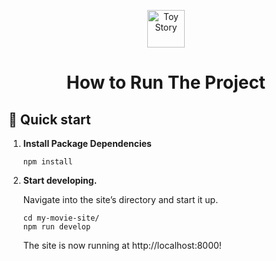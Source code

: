<p align="center">
  <a href="http://jdmovies.gtsb.io">
    <img alt="Toy Story" src="https://stickershop.line-scdn.net/sticonshop/v1/product/5b337485031a671b9c23d56d/iPhone/main.png" width="60" />
  </a>
</p>
<h1 align="center">
  How to Run The Project
</h1>

## 🚀 Quick start

1.  **Install Package Dependencies**

    ```shell
    npm install
    ```

2.  **Start developing.**

    Navigate into the site’s directory and start it up.

    ```shell
    cd my-movie-site/
    npm run develop
    ```

    The site is now running at http://localhost:8000!

